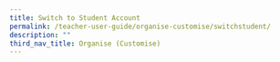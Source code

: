 ```yaml
---
title: Switch to Student Account
permalink: /teacher-user-guide/organise-customise/switchstudent/
description: ""
third_nav_title: Organise (Customise)
---
```

